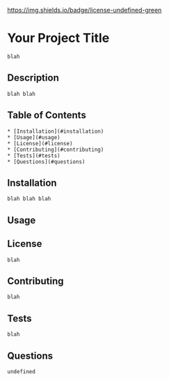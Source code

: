 
  https://img.shields.io/badge/license-undefined-green

  # Your Project Title 
    blah

  ## Description
    blah blah

  ## Table of Contents
    * [Installation](#installation)
    * [Usage](#usage)
    * [License](#license)
    * [Contributing](#contributing)
    * [Tests](#tests)
    * [Questions](#questions)

  ## Installation 
    blah blah blah

  ## Usage

  ## License 
    blah

  ## Contributing
    blah

  ## Tests
    blah

  ## Questions
    undefined
